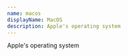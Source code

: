 ```yaml
---
name: macos
displayName: MacOS
description: Apple's operating system
---
```


Apple's operating system